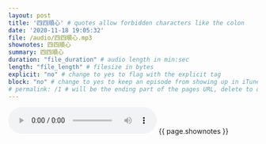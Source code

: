 ```yaml
---
layout: post
title: '四四順心' # quotes allow forbidden characters like the colon
date: '2020-11-18 19:05:32'
file: /audio/四四順心.mp3
shownotes: 四四順心
summary: 四四順心
duration: "file_duration" # audio length in min:sec
length: "file_length" # filesize in bytes
explicit: "no" # change to yes to flag with the explicit tag
block: "no" # change to yes to keep an episode from showing up in iTunes
# permalink: /1 # will be the ending part of the pages URL, delete to default to the title
---
```


<audio controls>
<source src="{{site.url}}{{site.baseurl}}{{ page.file }}" type="audio/x-mp3">
Your browser does not support the audio element.
</audio>
{{ page.shownotes }}
